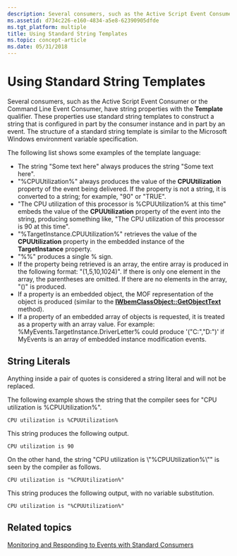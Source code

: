 ```yaml
---
description: Several consumers, such as the Active Script Event Consumer or the Command Line Event Consumer, have string properties with the Template qualifier.
ms.assetid: d734c226-e160-4834-a5e8-62390905dfde
ms.tgt_platform: multiple
title: Using Standard String Templates
ms.topic: concept-article
ms.date: 05/31/2018
---
```


# Using Standard String Templates

Several consumers, such as the Active Script Event Consumer or the Command Line Event Consumer, have string properties with the **Template** qualifier. These properties use standard string templates to construct a string that is configured in part by the consumer instance and in part by an event. The structure of a standard string template is similar to the Microsoft Windows environment variable specification.

The following list shows some examples of the template language:

-   The string "Some text here" always produces the string "Some text here".
-   "%CPUUtilization%" always produces the value of the **CPUUtilization** property of the event being delivered. If the property is not a string, it is converted to a string; for example, "90" or "TRUE".
-   "The CPU utilization of this processor is %CPUUtilization% at this time" embeds the value of the **CPUUtilization** property of the event into the string, producing something like, "The CPU utilization of this processor is 90 at this time".
-   "%TargetInstance.CPUUtilization%" retrieves the value of the **CPUUtilization** property in the embedded instance of the **TargetInstance** property.
-   "%%" produces a single % sign.
-   If the property being retrieved is an array, the entire array is produced in the following format: "(1,5,10,1024)". If there is only one element in the array, the parentheses are omitted. If there are no elements in the array, "()" is produced.
-   If a property is an embedded object, the MOF representation of the object is produced (similar to the [**IWbemClassObject::GetObjectText**](/windows/desktop/api/WbemCli/nf-wbemcli-iwbemclassobject-getobjecttext) method).
-   If a property of an embedded array of objects is requested, it is treated as a property with an array value. For example: %MyEvents.TargetInstance.DriverLetter% could produce '("C:","D:")' if MyEvents is an array of embedded instance modification events.

## String Literals

Anything inside a pair of quotes is considered a string literal and will not be replaced.

The following example shows the string that the compiler sees for "CPU utilization is %CPUUtilization%".

``` syntax
CPU utilization is %CPUUtilization%
```

This string produces the following output.

``` syntax
CPU utilization is 90
```

On the other hand, the string "CPU utilization is \\"%CPUUtilization%\\"" is seen by the compiler as follows.

``` syntax
CPU utilization is "%CPUUtilization%"
```

This string produces the following output, with no variable substitution.

``` syntax
CPU utilization is "%CPUUtilization%"
```

## Related topics

<dl> <dt>

[Monitoring and Responding to Events with Standard Consumers](monitoring-and-responding-to-events-with-standard-consumers.md)
</dt> </dl>

 

 



